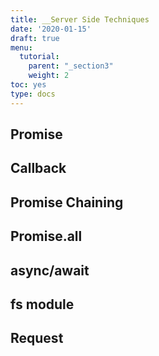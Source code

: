 ```yaml
---
title: __Server Side Techniques
date: '2020-01-15'
draft: true
menu:
  tutorial:
    parent: "_section3"
    weight: 2
toc: yes
type: docs
---
```



## Promise

## Callback

## Promise Chaining

## Promise.all

## async/await

## fs module

## Request

